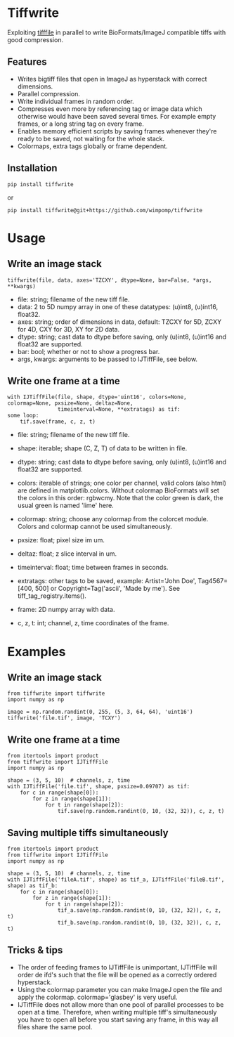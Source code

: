 # Tiffwrite
Exploiting [tifffile](https://pypi.org/project/tifffile/) in parallel to write BioFormats/ImageJ compatible tiffs with
good compression.

## Features
- Writes bigtiff files that open in ImageJ as hyperstack with correct dimensions.
- Parallel compression.
- Write individual frames in random order.
- Compresses even more by referencing tag or image data which otherwise would have been saved several times.
For example empty frames, or a long string tag on every frame.
- Enables memory efficient scripts by saving frames whenever they're ready to be saved, not waiting for the whole stack.
- Colormaps, extra tags globally or frame dependent.

## Installation
    pip install tiffwrite
or

    pip install tiffwrite@git+https://github.com/wimpomp/tiffwrite

# Usage
## Write an image stack
    tiffwrite(file, data, axes='TZCXY', dtype=None, bar=False, *args, **kwargs)

- file:         string; filename of the new tiff file.
- data:         2 to 5D numpy array in one of these datatypes: (u)int8, (u)int16, float32.
- axes:         string; order of dimensions in data, default: TZCXY for 5D, ZCXY for 4D, CXY for 3D, XY for 2D data.
- dtype:        string; cast data to dtype before saving, only (u)int8, (u)int16 and float32 are supported.
- bar:          bool; whether or not to show a progress bar.
- args, kwargs: arguments to be passed to IJTiffFile, see below.


## Write one frame at a time
    with IJTiffFile(file, shape, dtype='uint16', colors=None, colormap=None, pxsize=None, deltaz=None,
                    timeinterval=None, **extratags) as tif:
    some loop:
        tif.save(frame, c, z, t)

- file:         string; filename of the new tiff file.
- shape:        iterable; shape (C, Z, T) of data to be written in file.
- dtype:        string; cast data to dtype before saving, only (u)int8, (u)int16 and float32 are supported.
- colors:       iterable of strings; one color per channel, valid colors (also html) are defined in matplotlib.colors.
                    Without colormap BioFormats will set the colors in this order: rgbwcmy.
                    Note that the color green is dark, the usual green is named 'lime' here.
- colormap:     string; choose any colormap from the colorcet module. Colors and colormap cannot be used simultaneously.
- pxsize:       float; pixel size im um.
- deltaz:       float; z slice interval in um.
- timeinterval: float; time between frames in seconds.
- extratags:    other tags to be saved, example: Artist='John Doe', Tag4567=[400, 500] or
                    Copyright=Tag('ascii', 'Made by me'). See tiff_tag_registry.items().

- frame:        2D numpy array with data.
- c, z, t:      int; channel, z, time coordinates of the frame.

    
# Examples
## Write an image stack
    from tiffwrite import tiffwrite
    import numpy as np

    image = np.random.randint(0, 255, (5, 3, 64, 64), 'uint16')
    tiffwrite('file.tif', image, 'TCXY')

## Write one frame at a time
    from itertools import product
    from tiffwrite import IJTiffFile
    import numpy as np

    shape = (3, 5, 10)  # channels, z, time
    with IJTiffFile('file.tif', shape, pxsize=0.09707) as tif:
        for c in range(shape[0]):
            for z in range(shape[1]):
                for t in range(shape[2]):
                    tif.save(np.random.randint(0, 10, (32, 32)), c, z, t)

## Saving multiple tiffs simultaneously
    from itertools import product
    from tiffwrite import IJTiffFile
    import numpy as np
    
    shape = (3, 5, 10)  # channels, z, time
    with IJTiffFile('fileA.tif', shape) as tif_a, IJTiffFile('fileB.tif', shape) as tif_b:
        for c in range(shape[0]):
            for z in range(shape[1]):
                for t in range(shape[2]):
                    tif_a.save(np.random.randint(0, 10, (32, 32)), c, z, t)
                    tif_b.save(np.random.randint(0, 10, (32, 32)), c, z, t)

## Tricks & tips
- The order of feeding frames to IJTiffFile is unimportant, IJTiffFile will order de ifd's such that the file will
be opened as a correctly ordered hyperstack.
- Using the colormap parameter you can make ImageJ open the file and apply the colormap. colormap='glasbey' is very
useful.
- IJTiffFile does not allow more than one pool of parallel processes to be open at a time. Therefore, when writing
multiple tiff's simultaneously you have to open all before you start saving any frame, in this way all files share the
same pool.
